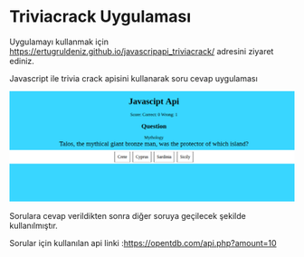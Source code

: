 # Triviacrack Uygulaması

Uygulamayı kullanmak için https://ertugruldeniz.github.io/javascripapi_triviacrack/ adresini ziyaret ediniz.

Javascript ile trivia crack apisini kullanarak soru cevap uygulaması 

![alt text](https://github.com/ertugruldeniz/javascripapi_triviacrack/blob/master/a.png)

Sorulara cevap verildikten sonra diğer soruya geçilecek şekilde kullanılmıştır.

Sorular için kullanılan api linki :https://opentdb.com/api.php?amount=10

